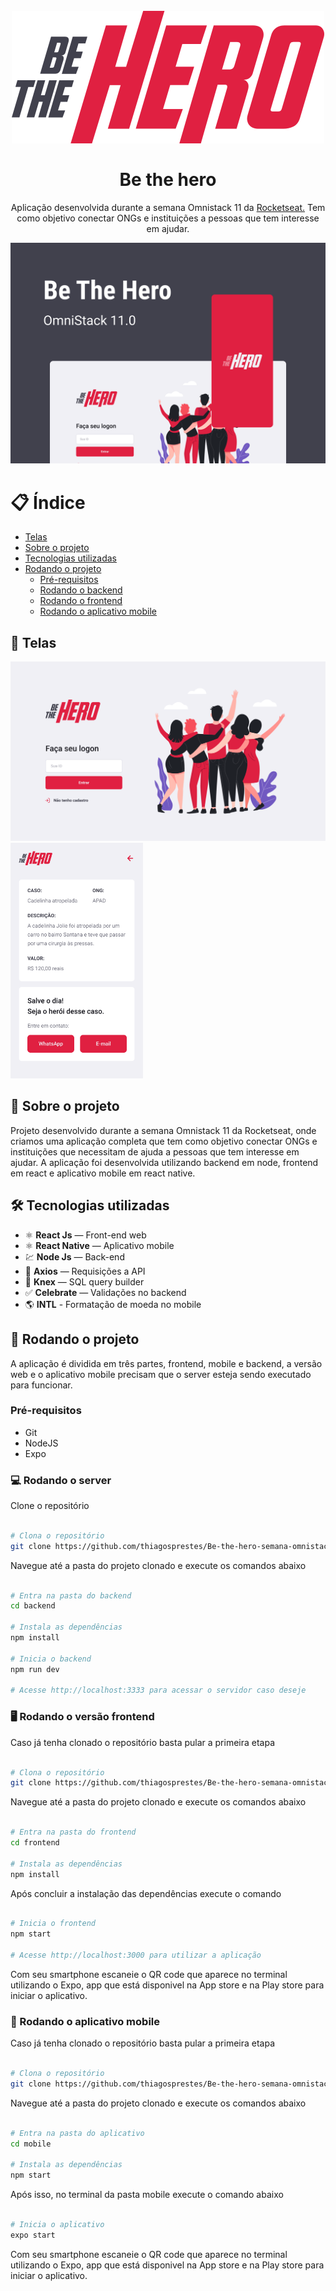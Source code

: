 <h1 align="center">
<br>
  <img src="be-the-hero-omnistack-11-logo.svg" alt="be-the-hero-omnistack-11">
<br>
<br>
Be the hero
</h1>

<p align="center">Aplicação desenvolvida durante a semana Omnistack 11 da <a href="https://rocketseat.com.br" target="_blank">Rocketseat.</a> Tem como objetivo conectar ONGs e instituições a pessoas que tem interesse em ajudar.</p>

<div>
  <img src="be-the-hero-omnistack-11-cover.png" alt="be-the-hero-omnistack-11" />
</div>

# 📋 Índice

- [Telas](#-Telas)
- [Sobre o projeto](#-Sobre-o-projeto)
- [Tecnologias utilizadas](#-Tecnologias-utilizadas)
- [Rodando o projeto](#-Rodando-o-projeto)
  - [Pré-requisitos](#-Pré-requisitos)
  - [Rodando o backend](#-Rodando-o-backend)
  - [Rodando o frontend](#-Rodando-o-frontend)
  - [Rodando o aplicativo mobile](#-Rodando-o-aplicativo-mobile)

## 🎨 Telas

<div>
    <img src="be-the-hero-omnistack-11-web.png" alt="be-the-hero-omnistack-11" width="660" />
    <img src="be-the-hero-omnistack-11-mobile.png" alt="be-the-hero-omnistack-11" width="212" />
</div>

## 📃 Sobre o projeto

Projeto desenvolvido durante a semana Omnistack 11 da Rocketseat, onde criamos uma aplicação completa que tem como objetivo conectar ONGs e instituições que necessitam de ajuda a pessoas que tem interesse em ajudar. A aplicação foi desenvolvida utilizando backend em node, frontend em react e aplicativo mobile em react native.

## 🛠 Tecnologias utilizadas

- ⚛️ **React Js** — Front-end web
- ⚛️ **React Native** — Aplicativo mobile
- 💹 **Node Js** — Back-end
- 📡 **Axios** — Requisições a API
- 🎲 **Knex** — SQL query builder 
- ✅ **Celebrate** — Validações no backend
- 🌎 **INTL** - Formatação de moeda no mobile

## 🚀 Rodando o projeto

A aplicação é dividida em três partes, frontend, mobile e backend, a versão web e o aplicativo mobile precisam que o server esteja sendo executado para funcionar.

### Pré-requisitos

- Git
- NodeJS
- Expo

### 💻 Rodando o server

Clone o repositório

```bash

# Clona o repositório
git clone https://github.com/thiagosprestes/Be-the-hero-semana-omnistack-11.git

```

Navegue até a pasta do projeto clonado e execute os comandos abaixo

```bash

# Entra na pasta do backend
cd backend

# Instala as dependências
npm install

# Inicia o backend
npm run dev

# Acesse http://localhost:3333 para acessar o servidor caso deseje

```

### 🖥 Rodando o versão frontend

Caso já tenha clonado o repositório basta pular a primeira etapa

```bash

# Clona o repositório
git clone https://github.com/thiagosprestes/Be-the-hero-semana-omnistack-11.git
```

Navegue até a pasta do projeto clonado e execute os comandos abaixo

```bash

# Entra na pasta do frontend
cd frontend

# Instala as dependências
npm install

```
Após concluir a instalação das dependências execute o comando

```bash

# Inicia o frontend
npm start

# Acesse http://localhost:3000 para utilizar a aplicação

```

Com seu smartphone escaneie o QR code que aparece no terminal utilizando o Expo, app que está disponivel na App store e na Play store para iniciar o aplicativo.

### 📱 Rodando o aplicativo mobile

Caso já tenha clonado o repositório basta pular a primeira etapa

```bash

# Clona o repositório
git clone https://github.com/thiagosprestes/Be-the-hero-semana-omnistack-11.git

```

Navegue até a pasta do projeto clonado e execute os comandos abaixo

```bash

# Entra na pasta do aplicativo
cd mobile

# Instala as dependências
npm start

```

Após isso, no terminal da pasta mobile execute o comando abaixo

```bash

# Inicia o aplicativo
expo start

```

Com seu smartphone escaneie o QR code que aparece no terminal utilizando o Expo, app que está disponivel na App store e na Play store para iniciar o aplicativo.
